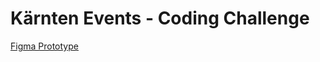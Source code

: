 # Kärnten Events - Coding Challenge

[Figma Prototype](https://www.figma.com/proto/EUvgYAwbXLs7dY2v9ZXfjU/K%C3%A4rnten-Events---Coding-Challenge?page-id=0%3A1&node-id=1%3A2&viewport=113%2C-199%2C0.35&scaling=min-zoom&starting-point-node-id=8%3A60)
